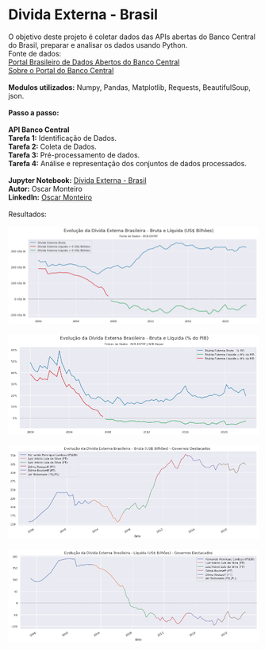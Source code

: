 # Divida Externa - Brasil
O objetivo deste projeto é coletar dados das APIs abertas do Banco Central do Brasil, preparar e analisar os dados usando Python.
<br>
Fonte de dados:
<br>
[Portal Brasileiro de Dados Abertos do Banco Central](https://www3.bcb.gov.br/sgspub/localizarseries/localizarSeries.do?method=prepararTelaLocalizarSeries)
<br>
[Sobre o Portal do Banco Central](https://dadosabertos.bcb.gov.br/pages/sobre-o-portal)
<br>
<br>
<b>Modulos utilizados:</b> Numpy, Pandas, Matplotlib, Requests, BeautifulSoup, json.
<br>
<br>
<b>Passo a passo:</b>  
<br>
**API Banco Central**
<br>
<b>Tarefa 1:</b> Identificação de Dados.
<br>
<b>Tarefa 2:</b> Coleta de Dados.
<br>
<b>Tarefa 3:</b> Pré-processamento de dados.
<br>
<b>Tarefa 4:</b> Análise e representação dos conjuntos de dados processados.
<br>
<br>
<b>Jupyter Notebook:</b> [Dívida Externa - Brasil](https://github.com/MonteiroOscar98/Divida-Externa-Brasil/blob/main/D%C3%ADvida_Externa_Brasil.ipynb)
<br>
<b>Autor:</b> Oscar Monteiro
<br>
<b>LinkedIn:</b> [Oscar Monteiro](https://www.linkedin.com/in/oscarmonteiro98/)
<br>
<br>
Resultados:
<br>
<br>
![1](https://github.com/MonteiroOscar98/Divida-Externa-Brasil/blob/main/README_files/1.png)
<br>
<br>
![2](https://github.com/MonteiroOscar98/Divida-Externa-Brasil/blob/main/README_files/2.png)
<br>
<br>
![3](https://github.com/MonteiroOscar98/Divida-Externa-Brasil/blob/main/README_files/3.png)
<br>
<br>
![4](https://github.com/MonteiroOscar98/Divida-Externa-Brasil/blob/main/README_files/4.png)
<br>

